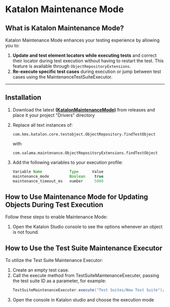 # Katalon Maintenance Mode

## What is Katalon Maintenance Mode?

Katalon Maintenance Mode enhances your testing experience by allowing you to:

1. **Update and test element locators while executing tests** and correct their locator during test execution without having to restart the test. This feature is available through `ObjectRepositoryExtensions`.
2. **Re-execute specific test cases** during execution or jump between test cases using the MaintenanceTestSuiteExecutor.

---
## Installation 
1. Download the latest **([KatalonMaintenanceMode](https://github.com/fsalamah/KatalonMaintenanceMode/releases/download/release/KatalonMaintenanceMode-1.0.0.jar))** from releases and place it your project "Drivers" directory
2. Replace all text instances of:
      ```
      com.kms.katalon.core.testobject.ObjectRepository.findTestObject
      ```
      with
      ```
      com.salama.maintenance.ObjectRepositoryExtensions.findTestObject
      ```
      

3. Add the following variables to your execution profile:
   ```java
   Variable Name            Type      Value
   maintenance_mode         Boolean    true
   maintenance_timeout_ms   number     5000
   ```
## How to Use Maintenance Mode for Updating Objects During Test Execution

Follow these steps to enable Maintenance Mode:
1. Open the Katalon Studio console to see the options whenever an object is not found.

## How to Use the Test Suite Maintenance Executor
To utilize the Test Suite Maintenance Executor:

1. Create an empty test case.
2. Call the execute method from TestSuiteMaintenanceExecuter, passing the test suite ID as a parameter, for example:
   ```java
   TestSuiteMaintenanceExecuter.execute("Test Suites/New Test Suite");
   ```
3. Open the console in Katalon studio and choose the execution mode
